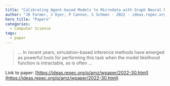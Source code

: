```yaml
---
title: "Calibrating Agent-based Models to Microdata with Graph Neural Networks"
author: "JD Farmer, J Dyer, P Cannon, S Schmon - 2022 - ideas.repec.org"
hero_title: "Papers"
categories:
  - Computer Science
tags:
  - paper
---
```



>… In recent years, simulation-based inference methods have emerged as powerful tools for performing this task when the model likelihood function is intractable, as is often …

Link to paper: [https://ideas.repec.org/p/amz/wpaper/2022-30.html](https://ideas.repec.org/p/amz/wpaper/2022-30.html)
